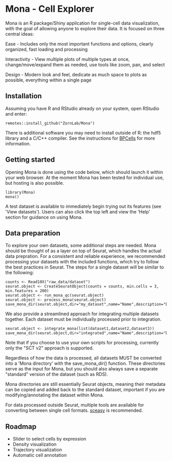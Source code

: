 # Mona - Cell Explorer

Mona is an R package/Shiny application for single-cell data visualization, with the goal of allowing anyone to explore their data. It is focused on three central ideas:


Ease - Includes only the most important functions and options, clearly organized, fast loading and processing 

Interactivity - View multiple plots of multiple types at once, change/move/expand them as needed, use tools like zoom, pan, and select

Design - Modern look and feel, dedicate as much space to plots as possible, everything within a single page


## Installation

Assuming you have R and RStudio already on your system, open RStudio and enter:

```
remotes::install_github("ZornLab/Mona")
```
There is additional software you may need to install outside of R: the hdf5 library and a C/C++ compiler. See the instructions for [BPCells](https://github.com/bnprks/BPCells) for more information.

## Getting started

Opening Mona is done using the code below, which should launch it within your web browser. At the moment Mona has been tested for individual use, but hosting is also possible.

```
library(Mona)
mona()
```

A test dataset is available to immediately begin trying out its features (see 'View datasets'). Users can also click the top left and view the 'Help' section for guidance on using Mona.

## Data preparation

To explore your own datasets, some additional steps are needed. Mona should be thought of as a layer on top of Seurat, which handles the actual data prepration. For a consistent and reliable experience, we recommended processing your datasets with the included functions, which try to follow the best practices in Seurat. The steps for a single dataset will be similar to the following: 

```
counts <- Read10X("raw_data/dataset")
seurat.object <- CreateSeuratObject(counts = counts, min.cells = 3, min.features = 200)
seurat.object <- run_mona_qc(seurat.object)
seurat.object <- process_mona(seurat.object)
save_mona_dir(seurat.object,dir="my_dataset",name="Name",description="Description",species="human")
```

We also provide a streamlined approach for integrating multiple datasets together. Each dataset must be individually processed prior to integration. 

```
seurat.object <- integrate_mona(list(dataset1,dataset2,dataset3))
save_mona_dir(seurat.object,dir="integrated",name="Name",description="Description",species="human")
```

Note that if you choose to use your own scripts for processing, currently only the "SCT v2" approach is supported.

Regardless of how the data is processed, all datasets MUST be converted into a 'Mona directory' with the save_mona_dir() function. These directories serve as the input for Mona, but you should also always save a separate "standard" version of the dataset (such as RDS).

Mona directories are still essentially Seurat objects, meaning their metadata can be copied and added back to the standard dataset, important if you are modifying/annotating the dataset within Mona. 

For data processed outside Seurat, multiple tools are available for converting between single cell formats. [sceasy](https://github.com/cellgeni/sceasy) is recommended.

## Roadmap

- Slider to select cells by expression
- Density visualization
- Trajectory visualization 
- Automatic cell annotation


